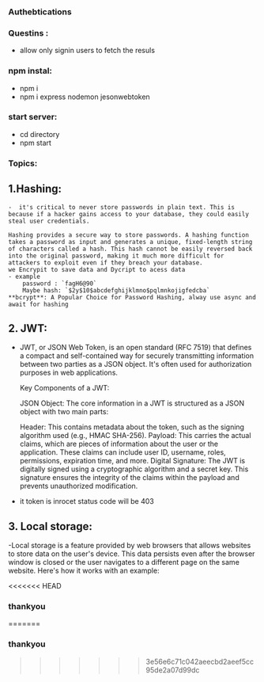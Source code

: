 ### Authebtications

### Questins :
- allow only signin users to fetch the resuls 
### npm instal:
- npm i
- npm i express nodemon jesonwebtoken
### start server:
- cd directory
- npm start

### Topics:
 ## 1.Hashing:
    -  it's critical to never store passwords in plain text. This is because if a hacker gains access to your database, they could easily steal user credentials.

    Hashing provides a secure way to store passwords. A hashing function takes a password as input and generates a unique, fixed-length string of characters called a hash. This hash cannot be easily reversed back into the original password, making it much more difficult for attackers to exploit even if they breach your database.
    we Encrypit to save data and Dycript to acess data
    - example
        password : `fagH6@90`
        Maybe hash: `$2y$10$abcdefghijklmno$pqlmnkojigfedcba`
    **bcrypt**: A Popular Choice for Password Hashing, alway use async and await for hashing
 ## 2. JWT:
   - JWT, or JSON Web Token, is an open standard (RFC 7519) that defines a compact and self-contained way for securely transmitting information between two parties as a JSON object. It's often used for authorization purposes in web applications.

        Key Components of a JWT:

        JSON Object: The core information in a JWT is structured as a JSON object with two main parts:

        Header: This contains metadata about the token, such as the signing algorithm used (e.g., HMAC SHA-256).
        Payload: This carries the actual claims, which are pieces of information about the user or the application. These claims can include user ID, username, roles, permissions, expiration time, and more.
        Digital Signature: The JWT is digitally signed using a cryptographic algorithm and a secret key. This signature ensures the integrity of the claims within the payload and prevents unauthorized modification.
 - it token is inrocet status code will be 403

## 3. Local storage:
 -Local storage is a feature provided by web browsers that allows websites to store data on the user's device. This data persists even after the browser window is closed or the user navigates to a different page on the same website. Here's how it works with an example:

<<<<<<< HEAD
### thankyou 
=======
### thankyou 
>>>>>>> 3e56e6c71c042aeecbd2aeef5cc95de2a07d99dc
